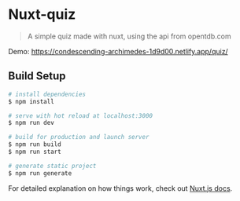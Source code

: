 # Nuxt-quiz

> A simple quiz made with nuxt, using the api from opentdb.com

Demo: https://condescending-archimedes-1d9d00.netlify.app/quiz/

## Build Setup

```bash
# install dependencies
$ npm install

# serve with hot reload at localhost:3000
$ npm run dev

# build for production and launch server
$ npm run build
$ npm run start

# generate static project
$ npm run generate
```

For detailed explanation on how things work, check out [Nuxt.js docs](https://nuxtjs.org).
